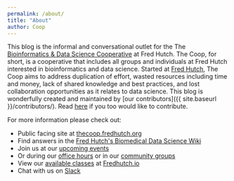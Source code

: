 ```yaml
---
permalink: /about/
title: "About"
author: Coop
---
```


This blog is the informal and conversational outlet for the The [Bioinformatics & Data Science Cooperative](https://research.fhcrc.org/coop/en.html) at Fred Hutch. The Coop, for short, is a cooperative that includes all groups and individuals at Fred Hutch interested in bioinformatics and data science. Started at [Fred Hutch](https://www.fredhutch.org/en.html), The Coop aims to address duplication of effort, wasted resources including time and money, lack of shared knowledge and best practices, and lost collaboration opportunities as it relates to data science. This blog is wonderfully created and maintained by [our contributors]({{ site.baseurl }}/contributors/). Read [here](https://github.com/FredHutch/coop/blob/gh-pages/CONTRIBUTING.md) if you too would like to contribute.

For more information please check out:
- Public facing site at [thecoop.fredhutch.org](https://research.fhcrc.org/coop/en.html)
- Find answers in the [Fred Hutch's Biomedical Data Science Wiki](https://sciwiki.fredhutch.org/)
- Join us at our [upcoming events](https://research.fhcrc.org/coop/en/community/participate.html) 
- Or during our [office hours](https://sciwiki.fredhutch.org/scicomputing/reference_training/#office-hours) or in our [community groups](https://sciwiki.fredhutch.org/scicomputing/reference_training/#community-groups)
- View our [available classes](http://www.fredhutch.io/resources/) at [Fredhutch.io](http://www.fredhutch.io/)
- Chat with us on [Slack](https://fhbig.slack.com/) 

